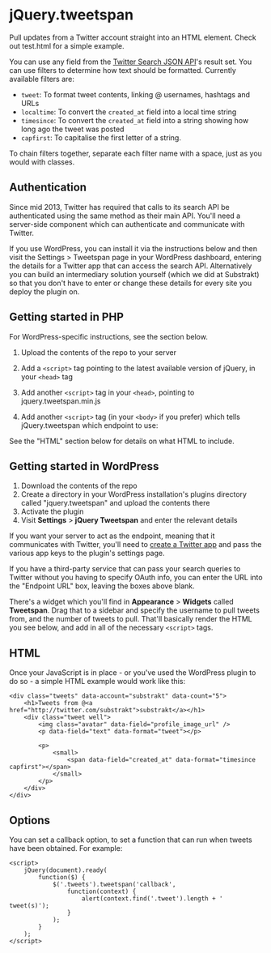 # jQuery.tweetspan

Pull updates from a Twitter account straight into an HTML element. Check out test.html for a simple example.

You can use any field from the
[Twitter Search JSON API](https://dev.twitter.com/docs/api/1/get/search)'s result set. You can use filters
to determine how text should be formatted. Currently available filters are:

- `tweet`: To format tweet contents, linking @ usernames, hashtags and URLs
- `localtime`: To convert the `created_at` field into a local time string
- `timesince`: To convert the `created_at` field into a string showing how long ago the tweet was posted
- `capfirst`: To capitalise the first letter of a string.

To chain filters together, separate each filter name with a space, just as you would with classes.

## Authentication

Since mid 2013, Twitter has required that calls to its search API be authenticated using the same method as
their main API. You'll need a server-side component which can authenticate and communicate with Twitter.

If you use WordPress, you can install it via the instructions below and then visit the Settings > Tweetspan
page in your WordPress dashboard, entering the details for a Twitter app that can access the search API.
Alternatively you can build an intermediary solution yourself (which we did at Substrakt) so that you don't
have to enter or change these details for every site you deploy the plugin on.

## Getting started in PHP

For WordPress-specific instructions, see the section below.

1. Upload the contents of the repo to your server
2. Add a `<script>` tag pointing to the latest available version of jQuery, in your `<head>` tag
3. Add another `<script>` tag in your `<head>`, pointing to jquery.tweetspan.min.js
4. Add another `<script>` tag (in your `<body>` if you prefer) which tells jQuery.tweetspan which endpoint to use:

	<script>$.tweetspan('endpoint', '/jquery.tweetspan.php');</script>

See the "HTML" section below for details on what HTML to include.

## Getting started in WordPress

1. Download the contents of the repo
2. Create a directory in your WordPress installation's plugins directory called "jquery.tweetspan" and upload the contents there
3. Activate the plugin
4. Visit **Settings** > **jQuery Tweetspan** and enter the relevant details

If you want your server to act as the endpoint, meaning that it communicates with Twitter, you'll need to
[create a Twitter app](https://dev.twitter.com/apps/new) and pass the various app keys to the plugin's settings
page.

If you have a third-party service that can pass your search queries to Twitter without you having to specify
OAuth info, you can enter the URL into the "Endpoint URL" box, leaving the boxes above blank.

There's a widget which you'll find in **Appearance** > **Widgets** called **Tweetspan**. Drag that to a sidebar
and specify the username to pull tweets from, and the number of tweets to pull. That'll basically render
the HTML you see below, and add in all of the necessary `<script>` tags.

## HTML

Once your JavaScript is in place - or you've used the WordPress plugin to do so - a simple HTML example
would work like this:

	<div class="tweets" data-account="substrakt" data-count="5">
		<h1>Tweets from @<a href="http://twitter.com/substrakt">substrakt</a></h1>
		<div class="tweet well">
			<img class="avatar" data-field="profile_image_url" />
			<p data-field="text" data-format="tweet"></p>
			
			<p>
				<small>
					<span data-field="created_at" data-format="timesince capfirst"></span>
				</small>
			</p>
		</div>
	</div>

## Options

You can set a callback option, to set a function that can run when tweets have been obtained. For example:

	<script>
		jQuery(document).ready(
			function($) {
				$('.tweets').tweetspan('callback',
					function(context) {
						alert(context.find('.tweet').length + ' tweet(s)');
					}
				);
			}
		);
	</script>